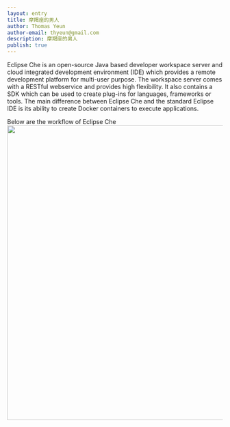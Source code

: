 ```yaml
---
layout: entry
title: 摩羯座的男人
author: Thomas Yeun
author-email: thyeun@gmail.com
description: 摩羯座的男人 
publish: true
---
```



Eclipse Che is an open-source Java based developer workspace server and cloud integrated development environment (IDE) which provides a remote development platform for multi-user purpose. 
The workspace server comes with a RESTful webservice and provides high flexibility. It also contains a SDK which can be used to create plug-ins for languages, frameworks or tools. 
The main difference between Eclipse Che and the standard Eclipse IDE is its ability to create Docker containers to execute applications.

Below are the workflow of Eclipse Che
<img src="/images/2016-07-11/Eclipse_Che_-_Workflow.png" style="margin: 0 auto; width: 688px;" />